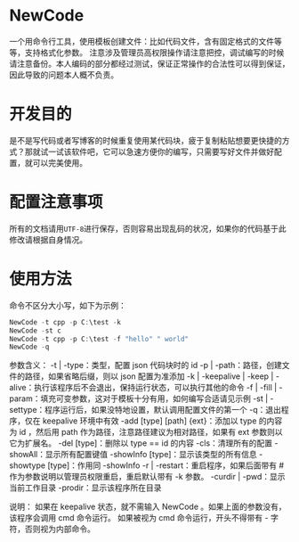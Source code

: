 # NewCode
一个用命令行工具，使用模板创建文件：比如代码文件，含有固定格式的文件等等，支持格式化参数。
注意涉及管理员高权限操作请注意把控，调试编写的时候请注意备份。本人编码的部分都经过测试，保证正常操作的合法性可以得到保证，因此导致的问题本人概不负责。

# 开发目的

是不是写代码或者写博客的时候重复使用某代码块，疲于复制粘贴想要更快捷的方式？那就试一试该软件吧，它可以急速方便你的编写，只需要写好文件并做好配置，就可以完美使用。

# 配置注意事项

所有的文档请用`UTF-8`进行保存，否则容易出现乱码的状况，如果你的代码基于此修改请根据自身情况。

# 使用方法

命令不区分大小写，如下为示例：

```c
NewCode -t cpp -p C:\test -k
NewCode -st c
NewCode -t cpp -p C:\test -f "hello" " world"
NewCode -q
```

参数含义：
-t | -type：类型，配置 json 代码块时的 id
-p | -path：路径，创建文件的路径，如果省略后缀，则以 json 配置为准添加
-k | -keepalive | -keep | -alive：执行该程序后不会退出，保持运行状态，可以执行其他的命令
-f | -fill | -param：填充可变参数，这对于模板十分有用，如何编写合适请见示例
-st | -settype：程序运行后，如果没特地设置，默认调用配置文件的第一个
-q：退出程序，仅在 keepalive 环境中有效
-add [type] [path] {ext}：添加以 type 的内容为 id ，然后用 path 作为路径，注意路径建议为相对路径，如果有 ext 参数则以它为扩展名。
-del [type]：删除以 type == id 的内容
-cls：清理所有的配置
-showAll：显示所有配置键值
-showInfo [type]：显示该类型的所有信息
-showtype [type]：作用同 -showInfo
-r | -restart：重启程序，如果后面带有 # 作为参数说明以管理员权限重启，重启默认带有 -k 参数。
-curdir | -pwd：显示当前工作目录
-prodir：显示该程序所在目录

说明：
如果在 keepalive 状态，就不需输入 NewCode 。如果上面的参数没有，该程序会调用 cmd 命令运行。
如果被视为 cmd 命令运行，开头不得带有 - 字符，否则视为内部命令。